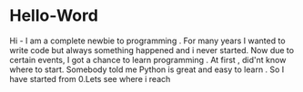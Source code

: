 # Hello-Word
Hi - I am a complete newbie to programming . For many years I wanted to write code but always something happened and i never started. Now due to certain events, I got a chance to learn programming . At first , did'nt know where to start. Somebody told me Python is great and easy to learn . So I have started from 0.Lets see where i reach
